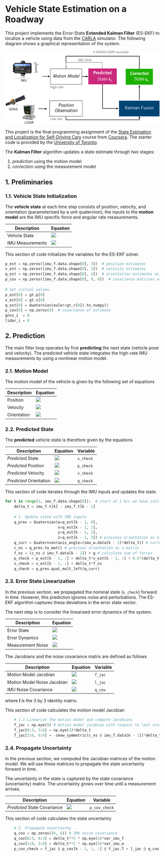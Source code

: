 # Vehicle State Estimation on a Roadway
This project implements the Error-State **Extended Kalman Filter** (ES-EKF) to localize a vehicle using data from the [CARLA](https://carla.org/) simulator. The following diagram shows a graphical representation of the system.

<img src="images\diagram.png" style="zoom: 80%;" />



This project is the final programming assignment of the [State Estimation and Localization for Self-Driving Cars](https://www.coursera.org/learn/state-estimation-localization-self-driving-cars?) course from [Coursera](https://www.coursera.org/). The starter code is provided by the [University of Toronto](https://www.utoronto.ca/).

The **Kalman Filter** algorithm updates a state estimate through two stages:

1. *prediction* using the motion model
2. *correction* using the measurement model

## 1. Preliminaries

### 1.1. Vehicle State Initialization

The **vehicle state** at each time step consists of position, velocity, and orientation (parameterized by a unit quaternion); the inputs to the **motion model** are the IMU specific force and angular rate measurements.

| Description      | Equation |
| ---------------- | -------- |
| Vehicle State    | <img src="https://render.githubusercontent.com/render/math?math=%5Cboldsymbol%7B%5Cx%7D_k%3D%5B%5Cboldsymbol%7B%5Cp%7D_k%2C%20%5Cboldsymbol%7B%5Cv%7D_k%2C%20%5Cboldsymbol%7B%5Cq%7D_k%5D%5E%7BT%7D%20%5Cin%20R%5E10%0A"> |
| IMU Measurements | <img src="https://render.githubusercontent.com/render/math?math=%5Cboldsymbol%7B%5Cu%7D_k%3D%5B%5Cboldsymbol%7B%5Cf%7D_k%2C%20%5Cboldsymbol%7B%5Comega%7D_k%5D%5E%7BT%7D%20%5Cin%20R%5E6%0A"> |

This section of code initializes the variables for the ES-EKF solver.

```python
p_est = np.zeros([imu_f.data.shape[0], 3])  # position estimates
v_est = np.zeros([imu_f.data.shape[0], 3])  # velocity estimates
q_est = np.zeros([imu_f.data.shape[0], 4])  # orientation estimates as quaternions
p_cov = np.zeros([imu_f.data.shape[0], 9, 9])  # covariance matrices at each timestep

# Set initial values.
p_est[0] = gt.p[0]
v_est[0] = gt.v[0]
q_est[0] = Quaternion(euler=gt.r[0]).to_numpy()
p_cov[0] = np.zeros(9)  # covariance of estimate
gnss_i  = 0
lidar_i = 0
```

## 2. Prediction

The main filter loop operates by first **predicting** the next state (vehicle pose and velocity). The predicted vehicle state integrates the high-rate IMU measurements by using a nonlinear motion model.

### 2.1. Motion Model

The motion model of the vehicle is given by the following set of equations

| Description | Equation                                                     |
| ----------- | ------------------------------------------------------------ |
| Position    | <img src="https://render.githubusercontent.com/render/math?math=%5Cboldsymbol%7B%5Cp%7D_k%20%3D%20%5Cboldsymbol%7B%5Cp%7D_%7Bk-1%7D%20%2B%20%7B%5CDelta%7Dt%5Cboldsymbol%7B%5Cv%7D_%7Bk-1%7D%20%2B%20%5Cfrac%7B%7B%5CDelta%7Dt%5E2%7D%7B2%7D(%5Cboldsymbol%7B%5CC%7D_%7Bns%7D%5Cboldsymbol%7B%5Cf%7D_%7Bk-1%7D%20%2B%20%5Cboldsymbol%7B%5Cg%7D)%0A"> |
| Velocity    | <img src="https://render.githubusercontent.com/render/math?math=%5Cboldsymbol%7B%5Cv%7D_%7Bk%7D%20%3D%20%5Cboldsymbol%7B%5Cv%7D_%7Bk-1%7D%20%2B%20%7B%5CDelta%7Dt(%5Cboldsymbol%7B%5CC%7D_%7Bns%7D%5Cboldsymbol%7B%5Cf%7D_%7Bk-1%7D%20%2B%20%5Cboldsymbol%7B%5Cg%7D)%0A"> |
| Orientation | <img src="https://render.githubusercontent.com/render/math?math=%5Cboldsymbol%7B%5Cq%7D_%7Bk%7D%3D%5Cboldsymbol%7B%5Cq%7D_%7Bk-1%7D%5Cotimes%5Cboldsymbol%7B%5Cq%7D(%5Cboldsymbol%7B%5Comega%7D_%7Bk-1%7D%7B%5CDelta%7Dt)%3D%5Cboldsymbol%7B%5COmega%7D(%5Cboldsymbol%7B%5Cq%7D(%5Cboldsymbol%7B%5Comega%7D_%7Bk-1%7D%7B%5CDelta%7Dt))%5Cboldsymbol%7B%5Cq%7D_%7Bk-1%7D%0A"> |

### 2.2. Predicted State

The **predicted** vehicle state is therefore given by the equations

| Description             | Equation                                                     | Variable  |
| ----------------------- | ------------------------------------------------------------ | --------- |
| *Predicted* State       | <img src="https://render.githubusercontent.com/render/math?math=%5Cboldsymbol%7B%5Ccheck%7B%5Cx%7D%7D_%7Bk%7D%3D%5B%5Cboldsymbol%7B%5Ccheck%7B%5Cp%7D%7D_%7Bk%7D%2C%20%5Cboldsymbol%7B%5Ccheck%7B%5Cv%7D%7D_%7Bk%7D%2C%20%5Cboldsymbol%7B%5Ccheck%7B%5Cq%7D%7D_%7Bk%7D%5D%5ET%0A"> | `x_check` |
| *Predicted* Position    | <img src="https://render.githubusercontent.com/render/math?math=%5Cboldsymbol%7B%5Ccheck%7B%5Cp%7D%7D_k%20%3D%20%5Cboldsymbol%7B%5Cp%7D_%7Bk-1%7D%20%2B%20%7B%5CDelta%7Dt%5Cboldsymbol%7B%5Cv%7D_%7Bk-1%7D%20%2B%20%5Cfrac%7B%7B%5CDelta%7Dt%5E2%7D%7B2%7D(%5Cboldsymbol%7B%5CC%7D_%7Bns%7D%5Cboldsymbol%7B%5Cf%7D_%7Bk-1%7D%20%2B%20%5Cboldsymbol%7B%5Cg%7D)%0A"> | `p_check` |
| *Predicted* Velocity    | <img src="https://render.githubusercontent.com/render/math?math=%5Cboldsymbol%7B%5Ccheck%7B%5Cv%7D%7D_%7Bk%7D%20%3D%20%5Cboldsymbol%7B%5Cv%7D_%7Bk-1%7D%20%2B%20%7B%5CDelta%7Dt(%5Cboldsymbol%7B%5CC%7D_%7Bns%7D%5Cboldsymbol%7B%5Cf%7D_%7Bk-1%7D%20%2B%20%5Cboldsymbol%7B%5Cg%7D)%0A"> | `v_check` |
| *Predicted* Orientation | <img src="https://render.githubusercontent.com/render/math?math=%5Cboldsymbol%7B%5Ccheck%7B%5Cq%7D%7D_%7Bk%7D%3D%5Cboldsymbol%7B%5Cq%7D_%7Bk-1%7D%5Cotimes%5Cboldsymbol%7B%5Cq%7D(%5Cboldsymbol%7B%5Comega%7D_%7Bk-1%7D%7B%5CDelta%7Dt)%0A"> | `q_check` |

This section of code iterates through the IMU inputs and updates the state.

```python
for k in range(1, imu_f.data.shape[0]):  # start at 1 b/c we have initial prediction from gt
    delta_t = imu_f.t[k] - imu_f.t[k - 1]

    # 1. Update state with IMU inputs
    q_prev = Quaternion(w=q_est[k - 1, 0],
                        x=q_est[k - 1, 1],
                        y=q_est[k - 1, 2],
                        z=q_est[k - 1, 3]) # previous orientation as a quaternion object
    q_curr = Quaternion(axis_angle=(imu_w.data[k - 1]*delta_t)) # current IMU orientation
    c_ns = q_prev.to_mat() # previous orientation as a matrix
    f_ns = (c_ns @ imu_f.data[k - 1]) + g # calculate sum of forces
    p_check = p_est[k - 1, :] + delta_t*v_est[k - 1, :] + 0.5*(delta_t**2)*f_ns
    v_check = v_est[k - 1, :] + delta_t*f_ns
    q_check = q_prev.quat_mult_left(q_curr)
```

### 2.3. Error State Linearization

In the previous section, we propagated the nominal state (`x_check`) forward in time. However, this prediction ignores noise and perturbations. The ES-EKF algorithm captures these deviations in the error state vector. 

The next step is to consider the linearized error dynamics of the system.

| Description       | Equation                                                     |
| ----------------- | ------------------------------------------------------------ |
| Error State       | <img src="https://render.githubusercontent.com/render/math?math=%5Cdelta%5Cboldsymbol%7B%5Cx%7D_%7Bk%7D%3D%5B%5Cdelta%5Cboldsymbol%7B%5Cp%7D_%7Bk%7D%2C%20%5Cdelta%5Cboldsymbol%7B%5Cv%7D_%7Bk%7D%2C%20%5Cdelta%5Cboldsymbol%7B%5Cphi%7D_%7Bk%7D%5D%5ET%20%5Cin%20R%5E9%0A"> |
| Error Dynamics    | <img src="https://render.githubusercontent.com/render/math?math=%5Cdelta%5Cboldsymbol%7B%5Cx%7D_%7Bk%7D%3D%5Cboldsymbol%7B%5CF%7D_%7Bk-1%7D%5Cdelta%5Cboldsymbol%7B%5Cx%7D_%7Bk-1%7D%2B%5Cboldsymbol%7B%5CL%7D_%7Bk-1%7D%5Cboldsymbol%7B%5Cn%7D_%7Bk-1%7D%0A"> |
| Measurement Noise | <img src="https://render.githubusercontent.com/render/math?math=%5Cboldsymbol%7B%5Cn%7D_%7Bk%7D%5Csim%20N(%5Cboldsymbol%7B0%7D%2C%20%5Cboldsymbol%7BQ%7D_%7Bk%7D)%0A"> |

The Jacobians and the noise covariance matrix are defined as follows

| Description                 | Equation                                                     | Variable |
| --------------------------- | ------------------------------------------------------------ | -------- |
| Motion Model Jacobian       | <img src="https://render.githubusercontent.com/render/math?math=%5Cboldsymbol%7B%5CF%7D_%7Bk-1%7D%3D%5Cbegin%7Bbmatrix%7D%5Cboldsymbol%7B%5CI%7D%26%5Cboldsymbol%7B%5CI%7D%5Ccdot%5CDelta%20t%260%5C%5C0%26%5Cboldsymbol%7B%5CI%7D%26-%5B%5Cboldsymbol%7B%5CC%7D_%7Bns%7D%5Cboldsymbol%7B%5Cf%7D_%7Bk-1%7D%5D_%7B%5Ctimes%7D%5CDelta%20t%5C%5C0%260%26%5Cboldsymbol%7B%5CI%7D%5Cend%7Bbmatrix%7D%0A"> | `f_jac`  |
| Motion Model Noise Jacobian | <img src="https://render.githubusercontent.com/render/math?math=%5Cboldsymbol%7B%5CL%7D_%7Bk-1%7D%3D%5Cbegin%7Bbmatrix%7D0%260%5C%5C%5Cboldsymbol%7B%5CI%7D%260%5C%5C0%26%5Cboldsymbol%7B%5CI%7D%5Cend%7Bbmatrix%7D%0A"> | `l_jac`  |
| IMU Noise Covariance        | <img src="https://render.githubusercontent.com/render/math?math=%5Cboldsymbol%7B%5CQ%7D_%7Bk%7D%3D%5CDelta%20t%5E2%5Cbegin%7Bbmatrix%7D%5Cboldsymbol%7BI%7D%5Ccdot%5Csigma_%7Bacc%7D%5E2%260%5C%5C0%26%5Cboldsymbol%7BI%7D%5Ccdot%5Csigma_%7Bgyro%7D%5E2%5Cend%7Bbmatrix%7D%0A"> | `q_cov`  |

where ***I*** is the 3 by 3 identity matrix.

This section of code calculates the motion model Jacobian

```python
    # 1.1 Linearize the motion model and compute Jacobians
    f_jac = np.eye(9) # motion model jacobian with respect to last state
    f_jac[0:3, 3:6] = np.eye(3)*delta_t
    f_jac[3:6, 6:9] = -skew_symmetric(c_ns @ imu_f.data[k - 1])*delta_t
```

### 2.4. Propagate Uncertainty

In the previous section, we computed the Jacobian matrices of the motion model. We will use these matrices to propagate the state uncertainty forward in time.

The uncertainty in the state is captured by the state covariance (uncertainty) matrix. The uncertainty grows over time until a measurement arrives.

| Description                  | Equation                                                     | Variable      |
| ---------------------------- | ------------------------------------------------------------ | ------------- |
| *Predicted* State Covariance | <img src="https://render.githubusercontent.com/render/math?math=%5Cboldsymbol%7B%5Ccheck%7B%5CP%7D%7D_%7Bk%7D%3D%5Cboldsymbol%7B%5CF%7D_%7Bk-1%7D%5Cboldsymbol%7B%5CP%7D_%7Bk-1%7D%5Cboldsymbol%7B%5CF%7D_%7Bk-1%7D%5E%7BT%7D%2B%5Cboldsymbol%7B%5CL%7D_%7Bk-1%7D%5Cboldsymbol%7B%5CQ%7D_%7Bk-1%7D%5Cboldsymbol%7B%5CL%7D_%7Bk-1%7D%5E%7BT%7D%0A"> | `p_cov_check` |

This section of code calculates the state uncertainty

```python
    # 2. Propagate uncertainty
    q_cov = np.zeros((6, 6)) # IMU noise covariance
    q_cov[0:3, 0:3] = delta_t**2 * np.eye(3)*var_imu_f
    q_cov[3:6, 3:6] = delta_t**2 * np.eye(3)*var_imu_w
    p_cov_check = f_jac @ p_cov[k - 1, :, :] @ f_jac.T + l_jac @ q_cov @ l_jac.T
```

